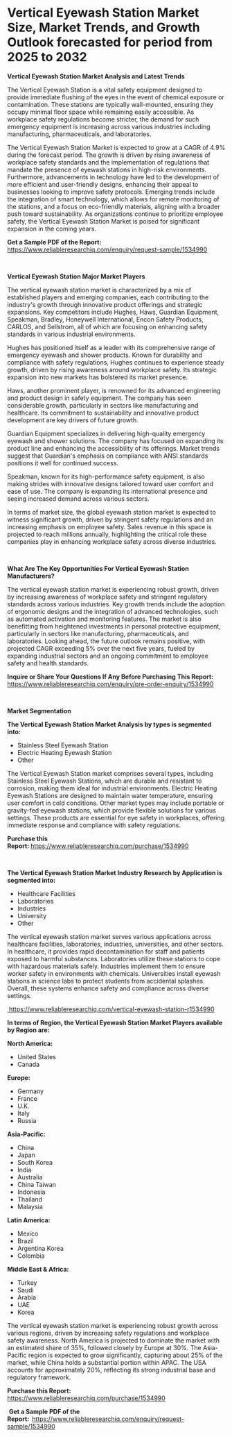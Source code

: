 <p><h1>Vertical Eyewash Station Market Size, Market Trends, and Growth Outlook forecasted for period from 2025 to 2032</h1></p><p><strong>Vertical Eyewash Station Market Analysis and Latest Trends</strong></p>
<p><p>The Vertical Eyewash Station is a vital safety equipment designed to provide immediate flushing of the eyes in the event of chemical exposure or contamination. These stations are typically wall-mounted, ensuring they occupy minimal floor space while remaining easily accessible. As workplace safety regulations become stricter, the demand for such emergency equipment is increasing across various industries including manufacturing, pharmaceuticals, and laboratories.</p><p>The Vertical Eyewash Station Market is expected to grow at a CAGR of 4.9% during the forecast period. The growth is driven by rising awareness of workplace safety standards and the implementation of regulations that mandate the presence of eyewash stations in high-risk environments. Furthermore, advancements in technology have led to the development of more efficient and user-friendly designs, enhancing their appeal to businesses looking to improve safety protocols. Emerging trends include the integration of smart technology, which allows for remote monitoring of the stations, and a focus on eco-friendly materials, aligning with a broader push toward sustainability. As organizations continue to prioritize employee safety, the Vertical Eyewash Station Market is poised for significant expansion in the coming years.</p></p>
<p><strong>Get a Sample PDF of the Report:&nbsp;</strong> <a href="https://www.reliableresearchiq.com/enquiry/request-sample/1534990?utm_campaign=3069&utm_medium=2&utm_source=Github&utm_content=ia&utm_term=13042025&utm_id=vertical-eyewash-station">https://www.reliableresearchiq.com/enquiry/request-sample/1534990</a></p>
<p>&nbsp;</p>
<p><strong>Vertical Eyewash Station Major Market Players</strong></p>
<p><p>The vertical eyewash station market is characterized by a mix of established players and emerging companies, each contributing to the industry's growth through innovative product offerings and strategic expansions. Key competitors include Hughes, Haws, Guardian Equipment, Speakman, Bradley, Honeywell International, Encon Safety Products, CARLOS, and Sellstrom, all of which are focusing on enhancing safety standards in various industrial environments.</p><p>Hughes has positioned itself as a leader with its comprehensive range of emergency eyewash and shower products. Known for durability and compliance with safety regulations, Hughes continues to experience steady growth, driven by rising awareness around workplace safety. Its strategic expansion into new markets has bolstered its market presence.</p><p>Haws, another prominent player, is renowned for its advanced engineering and product design in safety equipment. The company has seen considerable growth, particularly in sectors like manufacturing and healthcare. Its commitment to sustainability and innovative product development are key drivers of future growth.</p><p>Guardian Equipment specializes in delivering high-quality emergency eyewash and shower solutions. The company has focused on expanding its product line and enhancing the accessibility of its offerings. Market trends suggest that Guardian's emphasis on compliance with ANSI standards positions it well for continued success.</p><p>Speakman, known for its high-performance safety equipment, is also making strides with innovative designs tailored toward user comfort and ease of use. The company is expanding its international presence and seeing increased demand across various sectors.</p><p>In terms of market size, the global eyewash station market is expected to witness significant growth, driven by stringent safety regulations and an increasing emphasis on employee safety. Sales revenue in this space is projected to reach millions annually, highlighting the critical role these companies play in enhancing workplace safety across diverse industries.</p></p>
<p>&nbsp;</p>
<p><strong>What Are The Key Opportunities For Vertical Eyewash Station Manufacturers?</strong></p>
<p><p>The vertical eyewash station market is experiencing robust growth, driven by increasing awareness of workplace safety and stringent regulatory standards across various industries. Key growth trends include the adoption of ergonomic designs and the integration of advanced technologies, such as automated activation and monitoring features. The market is also benefitting from heightened investments in personal protective equipment, particularly in sectors like manufacturing, pharmaceuticals, and laboratories. Looking ahead, the future outlook remains positive, with projected CAGR exceeding 5% over the next five years, fueled by expanding industrial sectors and an ongoing commitment to employee safety and health standards.</p></p>
<p><strong>Inquire or Share Your Questions If Any Before Purchasing This Report:</strong> <a href="https://www.reliableresearchiq.com/enquiry/pre-order-enquiry/1534990?utm_campaign=3069&utm_medium=2&utm_source=Github&utm_content=ia&utm_term=13042025&utm_id=vertical-eyewash-station">https://www.reliableresearchiq.com/enquiry/pre-order-enquiry/1534990</a></p>
<p>&nbsp;</p>
<p><strong>Market Segmentation</strong></p>
<p><strong>The Vertical Eyewash Station Market Analysis by types is segmented into:</strong></p>
<p><ul><li>Stainless Steel Eyewash Station</li><li>Electric Heating Eyewash Station</li><li>Other</li></ul></p>
<p><p>The Vertical Eyewash Station market comprises several types, including Stainless Steel Eyewash Stations, which are durable and resistant to corrosion, making them ideal for industrial environments. Electric Heating Eyewash Stations are designed to maintain water temperature, ensuring user comfort in cold conditions. Other market types may include portable or gravity-fed eyewash stations, which provide flexible solutions for various settings. These products are essential for eye safety in workplaces, offering immediate response and compliance with safety regulations.</p></p>
<p><strong>Purchase this Report:&nbsp;</strong><a href="https://www.reliableresearchiq.com/purchase/1534990?utm_campaign=3069&utm_medium=2&utm_source=Github&utm_content=ia&utm_term=13042025&utm_id=vertical-eyewash-station">https://www.reliableresearchiq.com/purchase/1534990</a></p>
<p>&nbsp;</p>
<p><strong>The Vertical Eyewash Station Market Industry Research by Application is segmented into:</strong></p>
<p><ul><li>Healthcare Facilities</li><li>Laboratories</li><li>Industries</li><li>University</li><li>Other</li></ul></p>
<p><p>The vertical eyewash station market serves various applications across healthcare facilities, laboratories, industries, universities, and other sectors. In healthcare, it provides rapid decontamination for staff and patients exposed to harmful substances. Laboratories utilize these stations to cope with hazardous materials safely. Industries implement them to ensure worker safety in environments with chemicals. Universities install eyewash stations in science labs to protect students from accidental splashes. Overall, these systems enhance safety and compliance across diverse settings.</p></p>
<p><a href="https://www.reliableresearchiq.com/vertical-eyewash-station-r1534990?utm_campaign=3069&utm_medium=2&utm_source=Github&utm_content=ia&utm_term=13042025&utm_id=vertical-eyewash-station">&nbsp;https://www.reliableresearchiq.com/vertical-eyewash-station-r1534990</a></p>
<p><strong>In terms of Region, the Vertical Eyewash Station Market Players available by Region are:</strong></p>
<p>
    <p> <strong> North America: </strong>
        <ul>
            <li>United States</li>
            <li>Canada</li>
        </ul>
        </p> 
    <p> <strong> Europe: </strong>
        <ul>
            <li>Germany</li>
            <li>France</li>
            <li>U.K.</li>
            <li>Italy</li>
            <li>Russia</li>
        </ul>
        </p> 
    <p> <strong> Asia-Pacific: </strong>
        <ul>
            <li>China</li>
            <li>Japan</li>
            <li>South Korea</li>
            <li>India</li>
            <li>Australia</li>
            <li>China Taiwan</li>
            <li>Indonesia</li>
            <li>Thailand</li>
            <li>Malaysia</li>
        </ul>
        </p> 
    <p> <strong> Latin America: </strong>
        <ul>
            <li>Mexico</li>
            <li>Brazil</li>
            <li>Argentina Korea</li>
            <li>Colombia</li>
        </ul>
        </p> 
    <p> <strong> Middle East & Africa: </strong>
        <ul>
            <li>Turkey</li>
            <li>Saudi</li>
            <li>Arabia</li>
            <li>UAE</li>
            <li>Korea</li>
        </ul>
    </p>
    </p>
<p><p>The vertical eyewash station market is experiencing robust growth across various regions, driven by increasing safety regulations and workplace safety awareness. North America is projected to dominate the market with an estimated share of 35%, followed closely by Europe at 30%. The Asia-Pacific region is expected to grow significantly, capturing about 25% of the market, while China holds a substantial portion within APAC. The USA accounts for approximately 20%, reflecting its strong industrial base and regulatory framework.</p></p>
<p><strong>Purchase this Report: </strong><a href="https://www.reliableresearchiq.com/purchase/1534990?utm_campaign=3069&utm_medium=2&utm_source=Github&utm_content=ia&utm_term=13042025&utm_id=vertical-eyewash-station">https://www.reliableresearchiq.com/purchase/1534990</a></p>
<p>&nbsp;<strong>Get a Sample PDF of the Report:&nbsp;&nbsp;</strong><a href="https://www.reliableresearchiq.com/enquiry/request-sample/1534990?utm_campaign=3069&utm_medium=2&utm_source=Github&utm_content=ia&utm_term=13042025&utm_id=vertical-eyewash-station">https://www.reliableresearchiq.com/enquiry/request-sample/1534990</a></p>
<p><strong></strong></p>
<p><p></p><p></p><p></p></p>